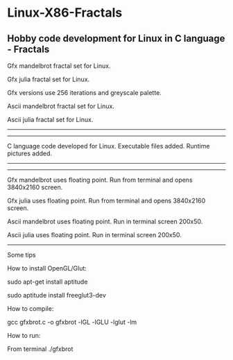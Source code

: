 # Linux-X86-Fractals
Hobby code development for Linux in C language - Fractals
---------------------------------------------------------------------------------------------------------------

Gfx mandelbrot fractal set for Linux.

Gfx julia fractal set for Linux.

Gfx versions use 256 iterations and greyscale palette.

Ascii mandelbrot fractal set for Linux.

Ascii julia fractal set for Linux.

---------------------------------------------------------------------------------------------------------------


---------------------------------------------------------------------------------------------------------------
C language code developed for Linux. 
Executable files added.
Runtime pictures added.

---------------------------------------------------------------------------------------------------------------


---------------------------------------------------------------------------------------------------------------

Gfx mandelbrot uses floating point. Run from terminal and opens 3840x2160 screen.

Gfx julia uses floating point. Run from terminal and opens 3840x2160 screen.

Ascii mandelbrot uses floating point. Run in terminal screen 200x50.

Ascii julia uses floating point. Run in terminal screen 200x50.

---------------------------------------------------------------------------------------------------------------

Some tips

How to install OpenGL/Glut:

sudo apt-get install aptitude

sudo aptitude install freeglut3-dev

How to compile:

gcc gfxbrot.c -o gfxbrot -lGL -lGLU -lglut -lm

How to run:

From terminal ./gfxbrot
